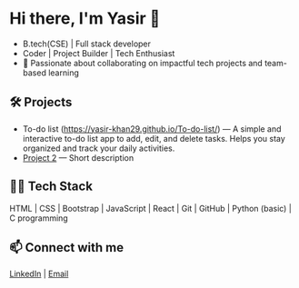 # Hi there, I'm Yasir 👋

- B.tech(CSE) | Full stack developer
- Coder | Project Builder | Tech Enthusiast
- 🌱 Passionate about collaborating on impactful tech projects and team-based learning

## 🛠 Projects

- To-do list (https://yasir-khan29.github.io/To-do-list/) — A simple and interactive to-do list app to add, edit, and delete tasks. Helps you stay organized and track your daily activities.
- [Project 2](link) — Short description

## 🧑‍💻 Tech Stack

HTML | CSS | Bootstrap | JavaScript | React | Git | GitHub | Python (basic) | C programming

## 📫 Connect with me

[LinkedIn](https://www.linkedin.com/in/yasir-khan-08a9682a2?utm_source=share&utm_campaign=share_via&utm_content=profile&utm_medium=android_app) | [Email](armaankhan92786@email.com)
